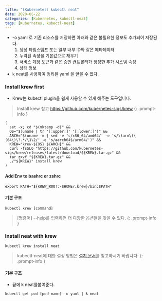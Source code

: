 ```yaml
---
title: "[Kubernetes] kubectl neat"
date: 2020-06-22
categories: [Kubernetes, kubectl-neat]
tags: [Kubernetes, kubectl-neat]
---
```


- -o yaml 로 기존 리소스를 저장하면 아래와 같은 불필요한 정보도 추가되어 저장된다.
    1. 생성 타임스탬프 또는 일부 내부 ID와 같은 메타데이터
    2. 누락된 속성을 기본값으로 채우기
    3. 서비스 계정 토큰과 같은 승인 컨트롤러가 생성한 추가 시스템 속성
    4. 상태 정보
- k neat를 사용하여 정리된 yaml 을 얻을 수 있다.

### Install krew first
- Krew는 kubectl plugin을 쉽게 사용할 수 있게 해주는 도구입니다.

> Install krew 참고 https://github.com/kubernetes-sigs/krew
{: .prompt-info }

```shell
(
  set -x; cd "$(mktemp -d)" &&
  OS="$(uname | tr '[:upper:]' '[:lower:]')" &&
  ARCH="$(uname -m | sed -e 's/x86_64/amd64/' -e 's/\(arm\)\(64\)\?.*/\1\2/' -e 's/aarch64$/arm64/')" &&
  KREW="krew-${OS}_${ARCH}" &&
  curl -fsSLO "https://github.com/kubernetes-sigs/krew/releases/latest/download/${KREW}.tar.gz" &&
  tar zxvf "${KREW}.tar.gz" &&
  ./"${KREW}" install krew
)
```

#### Add Env to bashrc or zshrc

```shell
export PATH="${KREW_ROOT:-$HOME/.krew}/bin:$PATH"
```

#### 기본 구조

```shell
kubectl krew [command]
```

> [명령어] --help를 입력하면 더 다양한 옵션들을 찾을 수 있다.
{: .prompt-info }

### Install neat with krew

```shell
kubectl krew install neat
```

> kubectl-neat에 대한 설정 방법은 [설치 문서](https://github.com/itaysk/kubectl-neat)를 참고하시기 바랍니다.
{: .prompt-info }

#### 기본 구조
- 끝에 k neat를붙여준다.

```shell
kubectl get pod [pod-name] -o yaml | k neat
```

